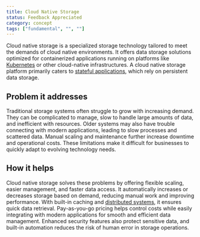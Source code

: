 ```yaml
---
title: Cloud Native Storage
status: Feedback Appreciated
category: concept
tags: ["fundamental", "", ""]
---
```



Cloud native storage is a specialized storage technology tailored to meet the demands of cloud native environments.
It offers data storage solutions optimized for containerized applications running on platforms like
[Kubernetes](/kubernetes/) or other cloud-native infrastructures. A cloud native storage platform primarily caters
to [stateful applications](/stateful-apps/), which rely on persistent data storage. 

## Problem it addresses

Traditional storage systems often struggle to grow with increasing demand. They can be complicated to manage, slow to handle large amounts of data, and inefficient with resources. Older systems may also have trouble connecting with modern applications, leading to slow processes and scattered data. Manual scaling and maintenance further increase downtime and operational costs. These limitations make it difficult for businesses to quickly adapt to evolving technology needs.

## How it helps

Cloud native storage solves these problems by offering flexible scaling, easier management, and faster data access. It automatically increases or decreases storage based on demand, reducing manual work and improving performance. With built-in caching and [distributed systems](/distributed-systems/), it ensures quick data retrieval. Pay-as-you-go pricing helps control costs while easily integrating with modern applications for smooth and efficient data management. Enhanced security features also protect sensitive data, and built-in automation reduces the risk of human error in storage operations.
